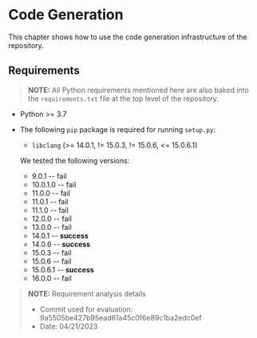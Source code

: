 # Code Generation

This chapter shows how to use the code generation infrastructure
of the repository.

## Requirements

> **NOTE:** All Python requirements mentioned here are also baked into the `requirements.txt` file at the top level of the repository.

* Python >= 3.7
* The following ``pip`` package is required for running ``setup.py``:

    * ``libclang`` (>= 14.0.1, != 15.0.3, != 15.0.6, <= 15.0.6.1)

    We tested the following versions:

    * 9.0.1	-- fail
    * 10.0.1.0 -- fail
    * 11.0.0 -- fail
    * 11.0.1 -- fail
    * 11.1.0 -- fail
    * 12.0.0 -- fail
    * 13.0.0 -- fail
    * 14.0.1 -- **success**
    * 14.0.6 -- **success**
    * 15.0.3 -- fail
    * 15.0.6 -- fail
    * 15.0.6.1 -- **success**
    * 16.0.0 -- fail


> **NOTE:** Requirement analysis details
> * Commit used for evaluation: 9a5505be427b95ead61a45c0f6e89c1ba2edc0ef
> * Date: 04/21/2023

<!---
Python >= 3.7 is required plus Python development files (e.g. via ``apt install python3-dev`` on Ubuntu).

To build ``pip`` packages (``.whl``) you need to install the ``pip`` package ``build``.
You further need to have `venv` installed (e.g. via ``apt install python3-venv`` on Ubuntu).
--->